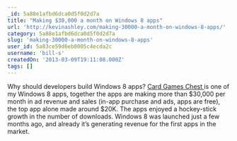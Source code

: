 ```yaml
---
_id: 5a88e1afbd6dca0d5f0d2d7a
title: "Making $30,000 a month on Windows 8 apps"
url: 'http://kevinashley.com/making-30000-a-month-on-windows-8-apps/'
category: 5a88e1afbd6dca0d5f0d2d7a
slug: 'making-30000-a-month-on-windows-8-apps'
user_id: 5a83ce59d6eb0005c4ecda2c
username: 'bill-s'
createdOn: '2013-03-09T19:11:08.000Z'
tags: []
---
```


Why should developers build Windows 8 apps? <a href="http://apps.microsoft.com/webpdp/app/card-games-chest/2634d007-ff3a-4697-a44e-f34f42128785">Card Games Chest </a>is one of my Windows 8 apps, together the apps are making more than $30,000 per month in ad revenue and sales (in-app purchase and ads, apps are free), the top app alone made around $20K. The apps enjoyed a hockey-stick growth in the number of downloads. Windows 8 was launched just a few months ago, and already it’s generating revenue for the first apps in the market.
